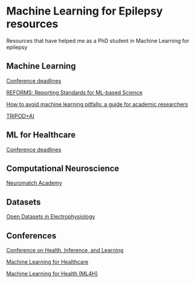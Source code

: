 # Machine Learning for Epilepsy resources
Resources that have helped me as a PhD student in Machine Learning for epilepsy

## Machine Learning
[Conference deadlines](https://aideadlin.es)

[REFORMS: Reporting Standards for ML-based Science](https://reforms.cs.princeton.edu)

[How to avoid machine learning pitfalls: a guide for academic researchers](https://arxiv.org/pdf/2108.02497.pdf)

[TRIPOD+AI](https://www.bmj.com/content/385/bmj-2023-078378)

## ML for Healthcare
[Conference deadlines](https://openlifescience-ai.github.io/ai-deadlines/)

## Computational Neuroscience
[Neuromatch Academy](https://academy.neuromatch.io)

## Datasets
[Open Datasets in Electrophysiology](https://github.com/openlists/ElectrophysiologyData)

## Conferences
[Conference on 
Health, Inference, and Learning](https://chilconference.org)

[Machine Learning for Healthcare](https://www.mlforhc.org)

[Machine Learning for Health (ML4H)](https://ml4h.cc/2023/)
